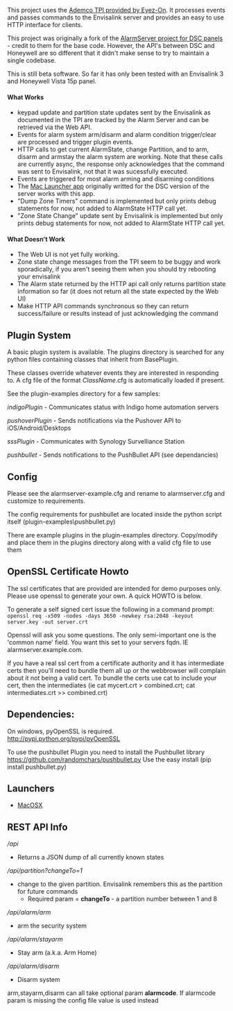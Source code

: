 This project uses the [Ademco TPI provided by Eyez-On](http://forum.eyez-on.com/FORUM/viewtopic.php?f=6&t=301).  It processes events and passes commands to the Envisalink server and provides an easy to use HTTP interface for clients.

This project was originally a fork of the [AlarmServer project for DSC panels](https://github.com/juggie/AlarmServer) - credit to them for the base code.   However, the API's between DSC and Honeywell are so different that it didn't make sense to try to maintain a single codebase.

This is still beta software.  So far it has only been tested with an Envisalink 3 and Honeywell Vista 15p panel.

#### What Works ####

 + keypad update and partition state updates sent by the Envisalink as documented in the TPI are tracked by the Alarm Server and can be retrieved via the Web API.  
 + Events for alarm system arm/disarm and alarm condition trigger/clear are processed and trigger plugin events.
 + HTTP calls to get current AlarmState, change Partition, and to arm, disarm and armstay the alarm system are working.  Note that these calls are currently async, the response only acknowledges that the command was sent to Envisalink, not that it was sucessfully executed.
 + Events are triggered for most alarm arming and disarming conditions
 + The [Mac Launcher app](https://github.com/gschrader/Alarm-Server-Launcher) originally writted for the DSC version of the server works with this app.
 + "Dump Zone Timers" command is implemented but only prints debug statements for now, not added to AlarmState HTTP call yet.
 + "Zone State Change" update sent by Envisalink is implemented but only prints debug statements for now, not added to AlarmState HTTP call yet.

#### What Doesn't Work ####

+ The Web UI is not yet fully working.
+ Zone state change messages from the TPI seem to be buggy and work sporadically, if you aren't seeing them when you should try rebooting your envisalink
+ The Alarm state returned by the HTTP api call only returns partition state information so far (it does not return all the state expected by the Web UI)
+ Make HTTP API commands synchronous so they can return success/failure or results instead of just acknowledging the command


Plugin System
-------------
A basic plugin system is available.   The plugins directory is searched for any python files containing classes that inherit from BasePlugin.

These classes override whatever events they are interested in responding to.  A cfg file of the format *ClassName*.cfg is automatically loaded if present.

See the plugin-examples directory for a few samples:

*indigoPlugin* - Communicates status with Indigo home automation servers

*pushoverPlugin* - Sends notifications via the Pushover API to iOS/Android/Desktops

*sssPlugin* - Communicates with Synology Survelliance Station

*pushbullet* - Sends notifications to the PushBullet API (see dependancies)

Config
-------
Please see the alarmserver-example.cfg and rename to alarmserver.cfg and
customize to requirements.

The config requirements for pushbullet are located inside the python script itself 	(plugin-examples\pushbullet.py)


There are example plugins in the plugin-examples directory.  Copy/modify and place them in the plugins directory along with a valid cfg file to use them



OpenSSL Certificate Howto
-------------------

The ssl certificates that are provided are intended for demo purposes only.  
Please use openssl to generate your own. A quick HOWTO is below.

To generate a self signed cert issue the following in a command prompt:
`openssl req -x509 -nodes -days 3650 -newkey rsa:2048 -keyout server.key -out server.crt`

Openssl will ask you some questions. The only semi-important one is the 'common name' field.
You want this set to your servers fqdn. IE alarmserver.example.com.

If you have a real ssl cert from a certificate authority and it has intermediate certs then you'll need to bundle them all up or the webbrowser will complain about it not being a valid cert. To bundle the certs use cat to include your cert, then the intermediates (ie cat mycert.crt > combined.crt; cat intermediates.crt >> combined.crt)


Dependencies:
-------------

On windows, pyOpenSSL is required.
http://pypi.python.org/pypi/pyOpenSSL

To use the pushbullet Plugin you need to install the Pushbullet library
https://github.com/randomchars/pushbullet.py
Use the easy install (pip install pushbullet.py)


Launchers
---------
* [MacOSX](https://github.com/gschrader/Alarm-Server-Launcher)

REST API Info
-------------

*/api*

* Returns a JSON dump of all currently known states

*/api/partition?changeTo=1*

* change to the given partition. Envisalink remembers this as the partition for future commands
  * Required param = **changeTo** - a partition number between 1 and 8

*/api/alarm/arm*

* arm the security system

*/api/alarm/stayarm*

* Stay arm (a.k.a. Arm Home)

*/api/alarm/disarm*

* Disarm system

arm,stayarm,disarm can all take optional param **alarmcode**.  If alarmcode param is missing the config file value is used instead
